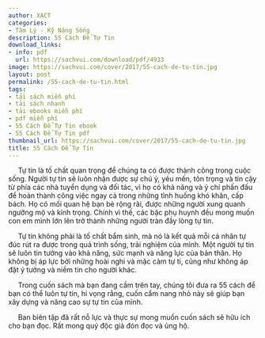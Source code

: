 ```yaml
---
author: XACT
categories:
- Tâm Lý - Kỹ Năng Sống
description: 55 Cách Để Tự Tin
download_links:
- info: pdf
  url: https://sachvui.com/download/pdf/4933
image: https://sachvui.com/cover/2017/55-cach-de-tu-tin.jpg
layout: post
permalink: /55-cach-de-tu-tin.html
tags:
- tải sách miễn phí
- tải sách nhanh
- tải ebooks miễn phí
- pdf miễn phí
- 55 Cách Để Tự Tin ebook
- 55 Cách Để Tự Tin pdf
thumbnail_url: https://sachvui.com/cover/2017/55-cach-de-tu-tin.jpg
title: 55 Cách Để Tự Tin
---
```


 <div class="item-desc text-justify"> <p>     Tự tin là tố chất quan trọng để chúng ta có được thành công trong cuộc sống. Người tự tin sẽ luôn nhận được sự chú ý, yêu mến, tôn trọng và tin cậy từ phía các nhà tuyển dụng và đối tác, vì họ có khả năng và ý chí phấn đấu để hoàn thành công việc ngay cả trong những tình huống khó khăn, cấp bách. Họ có mối quan hệ bạn bè rộng rãi, được những người xung quanh ngưỡng mộ và kính trọng. Chính vì thế, các bậc phụ huynh đều mong muốn con em mình lớn lên trở thành những người tràn đầy lòng tự tin.</p><p>     Tự tin không phải là tố chất bẩm sinh, mà nó là kết quả mỗi cá nhân tự đúc rút ra được trong quá trình sống, trải nghiệm của mình. Một người tự tin sẽ luôn tin tưởng vào khả năng, sức mạnh và năng lực của bản thân. Họ không bị áp lực bởi những hoài nghi và mặc cảm tự ti, cũng như không áp đặt ý tưởng và niềm tin cho người khác.</p><p>     Trong cuốn sách mà bạn đang cầm trên tay, chúng tôi đưa ra 55 cách để bạn có thể luôn tự tin, hi vọng rằng, cuốn cẩm nang nhỏ này sẽ giúp bạn xây dựng và nâng cao sự tự tin của mình.</p><p>     Ban biên tập đã rất nỗ lực và thực sự mong muốn cuốn sách sẽ hữu ích cho bạn đọc. Rất mong quý độc giả đón đọc và ủng hộ.</p> </div>